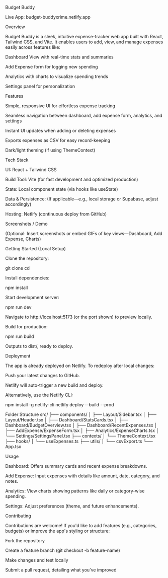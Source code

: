 Budget Buddy

Live App: budget-buddyxrime.netlify.app

Overview

Budget Buddy is a sleek, intuitive expense-tracker web app built with React, Tailwind CSS, and Vite. It enables users to add, view, and manage expenses easily across features like:

Dashboard View with real-time stats and summaries

Add Expense form for logging new spending

Analytics with charts to visualize spending trends

Settings panel for personalization

Features

Simple, responsive UI for effortless expense tracking

Seamless navigation between dashboard, add expense form, analytics, and settings

Instant UI updates when adding or deleting expenses

Exports expenses as CSV for easy record-keeping

Dark/light theming (if using ThemeContext)

Tech Stack

UI: React + Tailwind CSS

Build Tool: Vite (for fast development and optimized production)

State: Local component state (via hooks like useState)

Data & Persistence: (If applicable—e.g., local storage or Supabase, adjust accordingly)

Hosting: Netlify (continuous deploy from GitHub)

Screenshots / Demo

(Optional: Insert screenshots or embed GIFs of key views—Dashboard, Add Expense, Charts)

Getting Started (Local Setup)

Clone the repository:

git clone <your-repo-url>
cd <repo-directory>


Install dependencies:

npm install


Start development server:

npm run dev


Navigate to http://localhost:5173 (or the port shown) to preview locally.

Build for production:

npm run build


Outputs to dist/, ready to deploy.

Deployment

The app is already deployed on Netlify. To redeploy after local changes:

Push your latest changes to GitHub.

Netlify will auto-trigger a new build and deploy.

Alternatively, use the Netlify CLI:

npm install -g netlify-cli
netlify deploy --build --prod

Folder Structure
src/
├── components/
│   ├── Layout/Sidebar.tsx
│   ├── Layout/Header.tsx
│   ├── Dashboard/StatsCards.tsx
│   ├── Dashboard/BudgetOverview.tsx
│   ├── Dashboard/RecentExpenses.tsx
│   ├── AddExpense/ExpenseForm.tsx
│   ├── Analytics/ExpenseCharts.tsx
│   └── Settings/SettingsPanel.tsx
├── contexts/
│   └── ThemeContext.tsx
├── hooks/
│   └── useExpenses.ts
├── utils/
│   └── csvExport.ts
└── App.tsx

Usage

Dashboard: Offers summary cards and recent expense breakdowns.

Add Expense: Input expenses with details like amount, date, category, and notes.

Analytics: View charts showing patterns like daily or category-wise spending.

Settings: Adjust preferences (theme, and future enhancements).

Contributing

Contributions are welcome! If you'd like to add features (e.g., categories, budgets) or improve the app's styling or structure:

Fork the repository

Create a feature branch (git checkout -b feature-name)

Make changes and test locally

Submit a pull request, detailing what you’ve improved
